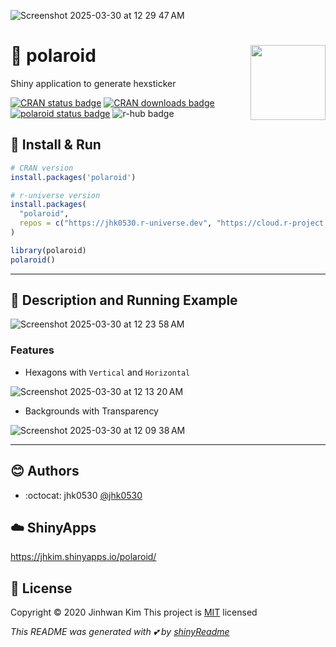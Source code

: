 ![Screenshot 2025-03-30 at 12 29 47 AM](https://github.com/user-attachments/assets/8eac5edd-2993-4fa6-ac93-400344237e1e)

# :yellow_heart: polaroid <img src = 'https://user-images.githubusercontent.com/6457691/77816407-d45f1e00-7105-11ea-8603-228f2e20d7a1.png' width = 120 align = 'right'></img>

Shiny application to generate hexsticker

<!-- badges: start -->
[![CRAN status badge](https://www.r-pkg.org/badges/version/polaroid)](https://CRAN.R-project.org/package=polaroid)
[![CRAN downloads badge](https://cranlogs.r-pkg.org/badges/polaroid)](https://cran.r-project.org/package=polaroid)
[![polaroid status badge](https://jhk0530.r-universe.dev/badges/polaroid)](https://jhk0530.r-universe.dev/polaroid)
![r-hub badge](https://github.com/jhk0530/polaroid/actions/workflows/rhub.yaml/badge.svg)

<!-- badges: end -->

## :wrench: Install & Run

```r
# CRAN version
install.packages('polaroid')

# r-universe version
install.packages(
  "polaroid",
  repos = c("https://jhk0530.r-universe.dev", "https://cloud.r-project.org")
)

library(polaroid)
polaroid()
```
------

## :rocket: Description and Running Example

![Screenshot 2025-03-30 at 12 23 58 AM](https://github.com/user-attachments/assets/3fb55037-9b70-4f86-84ed-416f1ef5b93d)

### Features

- Hexagons with `Vertical` and `Horizontal`

![Screenshot 2025-03-30 at 12 13 20 AM](https://github.com/user-attachments/assets/7ebfa13c-7ba8-4cea-8cc7-d0bb1a7f0e7a)

- Backgrounds with Transparency

![Screenshot 2025-03-30 at 12 09 38 AM](https://github.com/user-attachments/assets/af13aab6-c382-46b4-8cd9-6e8a97fcb69d)

------

## :blush: Authors
* :octocat: jhk0530 [@jhk0530](https://github.com/jhk0530)

## :cloud: ShinyApps
https://jhkim.shinyapps.io/polaroid/

## :memo: License
Copyright :copyright: 2020 Jinhwan Kim
This project is [MIT](https://opensource.org/license/mit/) licensed

*This README was generated with :two_hearts: by [shinyReadme](https://github.com/jhk0530/shinyReadme)*
